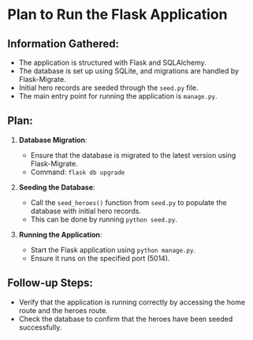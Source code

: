 # Plan to Run the Flask Application

## Information Gathered:
- The application is structured with Flask and SQLAlchemy.
- The database is set up using SQLite, and migrations are handled by Flask-Migrate.
- Initial hero records are seeded through the `seed.py` file.
- The main entry point for running the application is `manage.py`.

## Plan:
1. **Database Migration**:
   - Ensure that the database is migrated to the latest version using Flask-Migrate.
   - Command: `flask db upgrade`

2. **Seeding the Database**:
   - Call the `seed_heroes()` function from `seed.py` to populate the database with initial hero records.
   - This can be done by running `python seed.py`.

3. **Running the Application**:
   - Start the Flask application using `python manage.py`.
   - Ensure it runs on the specified port (5014).

## Follow-up Steps:
- Verify that the application is running correctly by accessing the home route and the heroes route.
- Check the database to confirm that the heroes have been seeded successfully.
